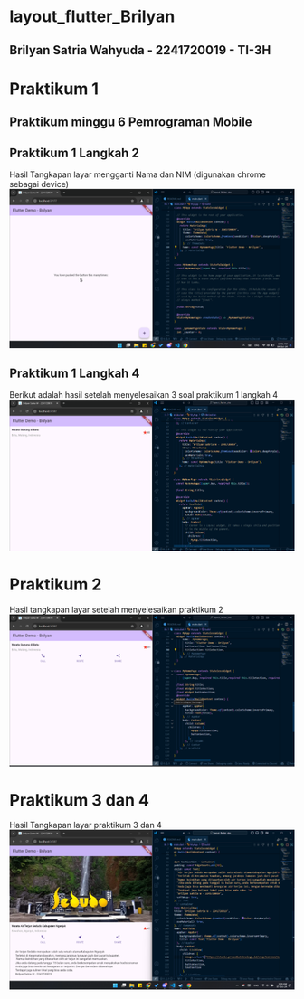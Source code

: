 # layout_flutter_Brilyan

## Brilyan Satria Wahyuda - 2241720019 - TI-3H

# Praktikum 1

## Praktikum minggu 6 Pemrograman Mobile

## Praktikum 1 Langkah 2
Hasil Tangkapan layar mengganti Nama dan NIM (digunakan chrome sebagai device)
![Praktikum1Langkah2](prak1langkah2.png)
## Praktikum 1 Langkah 4
Berikut adalah hasil setelah menyelesaikan 3 soal praktikum 1 langkah 4
![Praktikum1Langkah4](prak1langkah4.png)

# Praktikum 2
Hasil tangkapan layar setelah menyelesaikan praktikum 2 
![Praktikum2](prak2.png)

# Praktikum 3 dan 4
Hasil Tangkapan layar praktikum 3 dan 4
![Praktikum3dan4](prak4.png)
